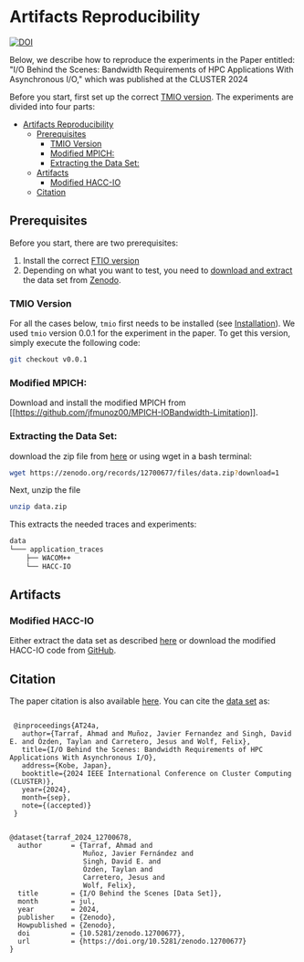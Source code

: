 # Artifacts Reproducibility

[![DOI](https://zenodo.org/badge/DOI/10.5281/zenodo.10670270.svg)](https://doi.org/10.5281/zenodo.12700677)


Below, we describe how to reproduce the experiments in the Paper entitled:
"I/O Behind the Scenes: Bandwidth Requirements of HPC Applications With Asynchronous I/O," which was published at the CLUSTER 2024

Before you start, first set up the correct [TMIO version](#tmio-version).
The experiments are divided into four parts:

- [Artifacts Reproducibility](#artifacts-reproducibility)
	- [Prerequisites](#prerequisites)
		- [TMIO Version](#tmio-version)
		- [Modified MPICH:](#modified-mpich)
		- [Extracting the Data Set:](#extracting-the-data-set)
	- [Artifacts](#artifacts)
		- [Modified HACC-IO](#modified-hacc-io)
	- [Citation](#citation)

## Prerequisites 
Before you start, there are two prerequisites:
1. Install the correct [FTIO version](#ftio-version) 
2. Depending on what you want to test, you need to [download and extract](#extracting-the-data-set) the data set from [Zenodo](https://doi.org/10.5281/zenodo.12700677).

### TMIO Version

For all the cases below, `tmio` first needs to be installed (see [Installation](https://github.com/tuda-parallel/TMIO?tab=readme-ov-file#installation)). We used `tmio` version 0.0.1 for the experiment in the paper. To get this version, simply execute the following code:
```sh
git checkout v0.0.1 
```
### Modified MPICH:

Download and install the modified MPICH from [[https://github.com/jfmunoz00/MPICH-IOBandwidth-Limitation]].

### Extracting the Data Set:
download the zip file from [here](https://doi.org/10.5281/zenodo.12700677) or using wget in a bash terminal:
```sh
wget https://zenodo.org/records/12700677/files/data.zip?download=1
```
Next, unzip the file
```sh
unzip data.zip
```
This extracts the needed traces and experiments:

```sh
data
└─── application_traces
    ├── WACOM++
    └── HACC-IO

```

## Artifacts

### Modified HACC-IO
Either extract the data set as described [here](#extracting-the-data-set) or download the modified HACC-IO code from [GitHub](https://github.com/A-Tarraf/hacc-io).




## Citation
The paper citation is also available [here](/README.md#citation). You can cite the [data set](https://doi.org/10.5281/zenodo.12700677) as:
```
 
 @inproceedings{AT24a, 
   author={Tarraf, Ahmad and Muñoz, Javier Fernandez and Singh, David E. and Özden, Taylan and Carretero, Jesus and Wolf, Felix},
   title={I/O Behind the Scenes: Bandwidth Requirements of HPC Applications With Asynchronous I/O}, 
   address={Kobe, Japan}, 
   booktitle={2024 IEEE International Conference on Cluster Computing (CLUSTER)}, 
   year={2024}, 
   month={sep},
   note={(accepted)}
 }


@dataset{tarraf_2024_12700678,
  author       = {Tarraf, Ahmad and
                  Muñoz, Javier Fernández and
                  Singh, David E. and
                  Özden, Taylan and
                  Carretero, Jesus and
                  Wolf, Felix},
  title        = {I/O Behind the Scenes [Data Set]},
  month        = jul,
  year         = 2024,
  publisher    = {Zenodo},
  Howpublished = {Zenodo},
  doi          = {10.5281/zenodo.12700677},
  url          = {https://doi.org/10.5281/zenodo.12700677}
}
```

